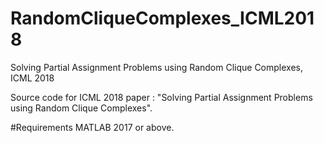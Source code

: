 # RandomCliqueComplexes_ICML2018
Solving Partial Assignment Problems using Random Clique Complexes, ICML 2018

Source code for ICML 2018 paper : "Solving Partial Assignment Problems using Random Clique Complexes".

#Requirements
MATLAB 2017 or above.
